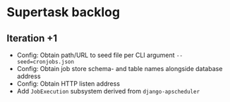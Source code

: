 # Supertask backlog

## Iteration +1
- Config: Obtain path/URL to seed file per CLI argument `--seed=cronjobs.json`
- Config: Obtain job store schema- and table names alongside database address
- Config: Obtain HTTP listen address
- Add `JobExecution` subsystem derived from `django-apscheduler`
